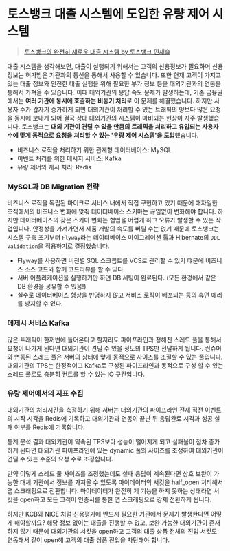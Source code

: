 # 토스뱅크 대출 시스템에 도입한 유량 제어 시스템

> [토스뱅크의 완전히 새로운 대출 시스템 by 토스뱅크 민재슬](https://www.youtube.com/watch?v=SLamxuykpnw)

대출 시스템을 생각해보면, 대출이 실행되기 위해서는 고객의 신용정보가 필요하며 신용정보는 허가받은 기관과의 통신을 통해서 사용할 수 있습니다. 또한 현재 고객이 가지고 있는 대출 정보와 안전한 대출 실행을 위해 필요한 부가 정보 등을 대외기관과의 연동을 통해서 가져올 수 있습니다. 이때 대외기관의 응답 속도 문제가 발생하는데, 기존 금융권에서는 **여러 기관에 동시에 호출하는 비동기 처리**로 이 문제를 해결했습니다. 하지만 사용자 수가 갑자기 증가하게 되면 대외기관이 처리할 수 있는 트래픽의 양보다 많은 요청을 동시에 보내게 되어 결국 상대 대외기관의 시스템이 마비되는 현상이 자주 발생했습니다. 토스뱅크는 **대외 기관이 견딜 수 있을 만큼의 트래픽을 처리하고 유입되는 사용자 수에 맞게 동적으로 요청을 처리할 수 있는 '유량 제어 시스템'을 도입**했습니다. 

- 비즈니스 로직을 처리하기 위한 관계형 데이터베이스: MySQL
- 이벤트 처리를 위한 메시지 서비스: Kafka
- 유량 제어와 캐시 처리: Redis

### MySQL과 DB Migration 전략

비즈니스 로직을 독립된 마이크로 서비스 내에서 직접 구현하고 있기 때문에 애자일한 조직에서의 비즈니스 변화에 맞춰 데이터베이스 스키마는 끊임없이 변화해야 합니다. 하지만 데이터베이스의 잦은 스키마 변화는 협업을 어렵게 하고 오류가 발생할 수 있는 작업입니다. 안정성을 가져가면서 제품 개발의 속도를 버릴 수는 없기 때문에 토스뱅크는 시스템 구축 초기부터 `Flyway`라는 데이터베이스 마이그레이션 툴과 Hibernate의 `DDL Validation`을 적용하기로 결정했습니다. 

- Flyway를 사용하면 버전별 SQL 스크립트를 VCS로 관리할 수 있기 떄문에 비즈니스 소스 코드와 함께 코드리뷰를 할 수 있다. 
- 서버 어플리케이션을 실행하기만 하면 DB 세팅이 완료된다. (모든 환경에서 같은 DB 환경을 공유할 수 있음!)
- 실수로 데이터베이스 형상을 반영하지 않고 서비스 로직이 배포되는 등의 휴먼 에러를 방지할 수 있다. 

### 메제시 서비스 Kafka

많은 트래픽이 한꺼번에 들어온다고 할지라도 파이프라인과 정해진 스레드 풀을 통해서 요청이 나가게 된다면 대외기관이 견딜 수 있을 정도의 TPS만 전달하게 됩니다. 컨슈머와 연동된 스레드 풀은 서버의 상태에 맞게 동적으로 사이즈를 조절할 수 있는 풀입니다. 대외기관의 TPS는 한정적이고 Kafka로 구성된 파이프라인과 동적으로 구성 할 수 있는 스레드 풀로도 충분히 컨트롤 할 수 있는 IO 구간입니다. 

### 유량 제어에서의 지표 수집

대외기관의 처리시간을 측정하기 위해 서버는 대외기관의 파이프라인 전재 직전 이벤트의 시작 시각을 Redis에 기록하고 대외기관과 연동이 끝난 뒤 응답완료 시각과 성공 실패 여부를 Redis에 기록합니다. 

통계 분석 결과 대외기관이 약속된 TPS보다 성능이 떨어지게 되고 실패율이 점차 증가하게 된다면 대외기관 파이프라인에 있는 dynamic 풀의 사이즈를 조정하여 대외기관이 견딜 수 있는 수준의 요청 수로 조정합니다. 

만약 이렇게 스레드 풀 사이즈를 조정했는데도 실패 응답이 계속된다면 상호 보완이 가능한 대체 기관에서 정보를 가져올 수 있도록 마이데이터의 서킷을 half_open 처리해서 앱 스크래핑으로 전환합니다. 마이데이터가 완전히 제 기능을 하지 못하는 상태라면 서킷을 open하고 모든 고객이 인증서를 통한 앱 스크래핑으로 강제 전환하게 됩니다. 

하지만 KCB와 NICE 처럼 신용평가에 반드시 필요한 기관에서 문제가 발생한다면 어떻게 해야할까요? 해당 정보 없이는 대출을 진행할 수 없고, 보완 가능한 대외기관이 존재하지 않기 때문에 대외기관의 서킷을 open하고 고객의 대출 상품 전체의 진입 서킷도 연동해서 같이 open해 고객의 대출 상품 진입을 차단해야 합니다. 
